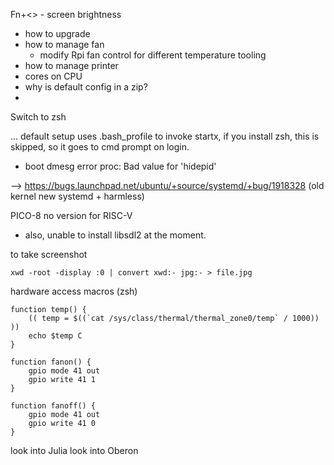 

Fn+<> - screen brightness


- how to upgrade
- how to manage fan
  - modify Rpi fan control for different temperature tooling 
- how to manage printer
- cores on CPU
- why is default config in a zip?
- 



Switch to zsh

... default setup uses .bash_profile to invoke startx, if you install zsh, this is skipped, so it goes to cmd prompt on login. 



- boot dmesg error
proc: Bad value for 'hidepid'

--> https://bugs.launchpad.net/ubuntu/+source/systemd/+bug/1918328
(old kernel new systemd + harmless)



PICO-8 no version for RISC-V
- also, unable to install libsdl2 at the moment.








to take screenshot

`xwd -root -display :0 | convert xwd:- jpg:- > file.jpg`


hardware access macros (zsh)
```
function temp() {
	(( temp = $((`cat /sys/class/thermal/thermal_zone0/temp` / 1000)) ))
	echo $temp C
}

function fanon() {
	gpio mode 41 out
	gpio write 41 1
}

function fanoff() {
	gpio mode 41 out
	gpio write 41 0
}
```




look into Julia
look into Oberon
